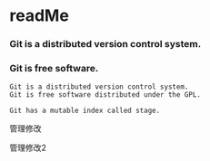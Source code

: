 # readMe

### Git is a distributed version control system.

### Git is free software.

```
Git is a distributed version control system.
Git is free software distributed under the GPL.
```

```
Git has a mutable index called stage.
```

管理修改

管理修改2